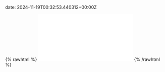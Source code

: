 date: 2024-11-19T00:32:53.440312+00:00Z


{% rawhtml %}
<embed src="./mail.example.com-http.html" type="text/html">
{% /rawhtml %}